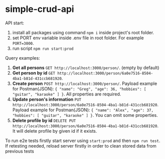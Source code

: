 # simple-crud-api

API start:
1. install all packages using command `npm i` inside project's root folder.
2. set PORT env variable inside .env file in root folder. For example `PORT=3000`.
3. run script `npm run start:prod`

Query examples:
1. **Get all persons** `GET http://localhost:3000/person/`. (empty by default)
2. **Get person by id** `GET http://localhost:3000/person/6a0e7516-8504-4ba1-b81d-431ccb681920`.
3. **Create person** `POST http://localhost:3000/person/`. Payload example for Postman(JSON): `{
    "name": "Greg",
    "age": 36,
    "hobbies": [
        "guitar",
        "karaoke"
    ]
}`.  All properties are required.
4. **Update person's information** `PUT http://localhost:3000/person/6a0e7516-8504-4ba1-b81d-431ccb681920`. Payload example for Postman(JSON): `{
    "name": "Alex",
    "age": 37,
    "hobbies": [
        "guitar",
        "karaoke"
    ]
}`. You can omit some properties.
5. **Delete profile by id** `DELETE PUT http://localhost:3000/person/6a0e7516-8504-4ba1-b81d-431ccb681920`. It will delete profile by given id if it exists.

To run e2e tests firstly start server using `start:prod` and then `npm run test`. If retesting needed, reload server firstly in order to clean stored data from previous tests
